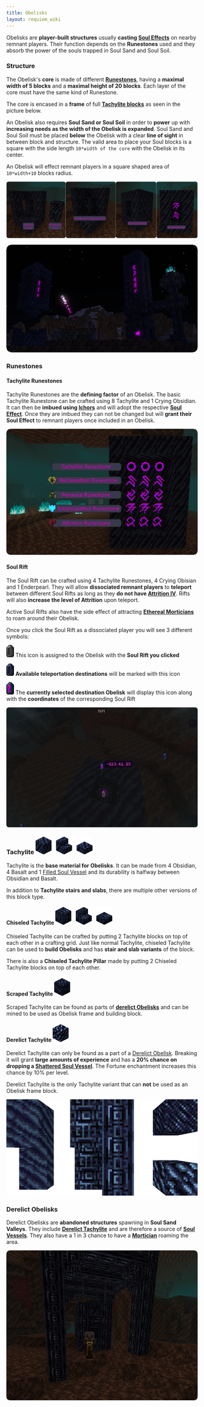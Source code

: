 ```yaml
---
title: Obelisks
layout: requiem_wiki
---
```


Obelisks are **player-built structures** usually **casting [Soul Effects](effects)** on nearby remnant players.
Their function depends on the **Runestones** used and they absorb the power of the souls trapped in Soul Sand and Soul Soil.

### Structure

The Obelisk's **core** is made of different [**Runestones**](#runestones), having a **maximal width of 5 blocks** and a **maximal height of 20 blocks**.
Each layer of the core must have the same kind of Runestone.

The core is encased in a **frame** of full [**Tachylite blocks**](#tachylite----) as seen in the picture below.

An Obelisk also requires **Soul Sand or Soul Soil** in order to **power** up with **increasing needs as the width of the Obelisk is expanded**.
Soul Sand and Soul Soil must be placed **below** the Obelisk with a clear **line of sight** in between block and structure.
The valid area to place your Soul blocks is a square with the side length `10*width of the core` with the Obelisk in its center.

An Obelisk will effect remnant players in a square shaped area of `10*width+10` blocks radius.

![Obelisk Tutorial](img/ObeliskTutorial.png)

![Obelisks](img/ObeliskPreview.png)



### Runestones

#### Tachylite Runestones

Tachylite Runestones are the **defining factor** of an Obelisk.
The basic Tachylite Runestone can be crafted using 8 Tachylite and 1 Crying Obsidian.
It can then be **imbued using [Ichors](soul-vessels#ichor-vessels)** and will adopt the respective **[Soul Effect](effects)**.
Once they are imbued they can not be changed but will **grant their Soul Effect** to remnant players once included in an Obelisk.

![Runestones](img/RunestonesIcons.png)

#### Soul Rift

The Soul Rift can be crafted using 4 Tachylite Runestones, 4 Crying Obisian and 1 Enderpearl.
They will allow **dissociated remnant players** to **teleport** between different Soul Rifts as long as they **do not have [Attrition IV](effects#attrition)**.
Rifts will also **increase the level of Attrition** upon teleport.

Active Soul Rifts also have the side effect of attracting [**Ethereal Morticians**](mortician#ethereal-mortician) to roam around their Obelisk.

Once you click the Soul Rift as a dissociated player you will see 3 different symbols:

![Rift Icon](img/RiftIconInactive.png) This icon is assigned to the Obelisk with the **Soul Rift you clicked**

![Rift Icon](img/RiftIconNeutral.png) **Available teleportation destinations** will be marked with this icon

![Rift Icon](img/RiftIconActive.png) The **currently selected destination Obelisk** will display this icon along with the **coordinates** of the corresponding Soul Rift

![Rift Menu](img/RiftMenu.png)



### Tachylite    ![Tachylite](img/Tachylite.png)

Tachylite is the **base material for Obelisks**. It can be made from 4 Obsidian, 4 Basalt and 1 [Filled Soul Vessel](soul-vessels#filled-soul-vessel) and its durability is halfway between Obsidian and Basalt.

In addition to **Tachylite stairs and slabs**, there are multiple other versions of this block type.

#### Chiseled Tachylite    ![Chiseled Tachylite](img/ChiseledTachylite.png)

Chiseled Tachylite can be crafted by putting 2 Tachylite blocks on top of each other in a crafting grid. Just like normal Tachylite, chiseled Tachylite can be used to **build Obelisks** and has **stair and slab variants** of the block.

There is also a **Chiseled Tachylite Pillar** made by putting 2 Chiseled Tachylite blocks on top of each other.

#### Scraped Tachylite    ![Scraped Tachylite](img/ScrapedTachylite.png)

Scraped Tachylite can be found as parts of [**derelict Obelisks**](#derelict-obelisks) and can be mined to be used as Obelisk frame and building block.

#### Derelict Tachylite    ![Derelict Tachylite](img/DerelictTachylite.png)

Derelict Tachylite can only be found as a part of a [Derelict Obelisk](#derelict-obelisks). Breaking it will grant **large amounts of experience** and has a **20% chance on dropping a [Shattered Soul Vessel](soul-vessels/shattered-soul-vessel)**. The Fortune enchantment increases this chance by 10% per level.

Derelict Tachylite is the only Tachylite variant that can **not** be used as an Obelisk frame block.



![Tachylite Blocks](img/TachyliteBlocks.png)

### Derelict Obelisks

Derelict Obelisks are **abandoned structures** spawning in **Soul Sand Valleys**. They include [**Derelict Tachylite**](#derelict-tachylite----) and are therefore a source of [**Soul Vessels**](soul-vessels). They also have a 1 in 3 chance to have a [**Mortician**](mortician) roaming the area.

![Derelict Obelisk](img/DerelictObelisk.png)
